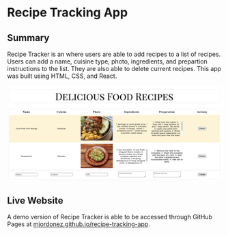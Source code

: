 # Recipe Tracking App

## Summary
<p>
Recipe Tracker is an where users are able to add recipes to a list of recipes. Users can add a name, cuisine type, photo, ingredients, and prepartion instructions to the list. They are also able to delete current recipes.
This app was built using HTML, CSS, and React.
</p>

![Recipe Tracker App](/recipetracker.png)

## Live Website
A demo version of Recipe Tracker is able to be accessed through GitHub Pages at [mjordonez.github.io/recipe-tracking-app](https://mjordonez.github.io/recipe-tracking-app). 